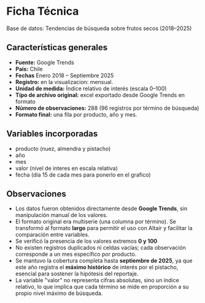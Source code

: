 # Ficha Técnica
Base de datos: Tendencias de búsqueda sobre frutos secos (2018–2025)

## Características generales

- **Fuente:** Google Trends 
- **País:** Chile  
- **Fechas** Enero 2018 – Septiembre 2025  
- **Registro:** en la visualizacion: mensual. 
- **Unidad de medida:** Índice relativo de interés (escala 0–100)  
- **Tipo de archivo original:** excel exportado desde Google Trends en formato 
- **Número de observaciones:** 288 (96 registros por término de búsqueda)  
- **Formato final:** una fila por producto, año y mes. 



## Variables incorporadas
- producto (nuez, almendra y pistacho)
- año
- mes
- valor (nivel de interes en escala relativa)
- fecha (dia 15 de cada mes para ponerlo en el grafico)




## Observaciones 

- Los datos fueron obtenidos directamente desde **Google Trends**, sin manipulación manual de los valores.  
- El formato original era multiserie (una columna por término). Se transformó al formato **largo** para permitir el uso con Altair y facilitar la comparación entre variables.  
- Se verificó la presencia de los valores extremos **0 y 100** 
- No existen registros duplicados ni celdas vacías; cada observación corresponde a un mes específico por producto.  
- Se mantuvo la cobertura completa hasta **septiembre de 2025**, ya que este año registra el **máximo histórico** de interés por el pistacho, esencial para sostener la hipótesis del reportaje.  
- La variable "valor" no representa cifras absolutas, sino un índice relativo, lo que implica que cada término se mide en proporción a su propio nivel máximo de búsqueda.  


